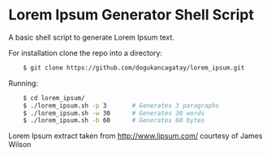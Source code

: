 Lorem Ipsum Generator Shell Script
===========

A basic shell script to generate Lorem Ipsum text.

For installation clone the repo into a directory:

```sh
    $ git clone https://github.com/dogukancagatay/lorem_ipsum.git
```

Running:

```sh
    $ cd lorem_ipsum/
    $ ./lorem_ipsum.sh -p 3       # Generates 3 paragraphs
    $ ./lorem_ipsum.sh -w 30      # Generates 30 words
    $ ./lorem_ipsum.sh -b 60      # Generates 60 bytes
```

Lorem Ipsum extract taken from http://www.lipsum.com/ courtesy of James Wilson
